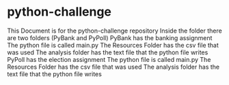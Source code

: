 # python-challenge
This Document is for the python-challenge repository
Inside the folder there are two folders (PyBank and PyPoll)
PyBank has the banking assignment
The python file is called main.py
The Resources Folder has the csv file that was used
The analysis folder has the text file that the python file writes
PyPoll has the election assignment
The python file is called main.py
The Resources Folder has the csv file that was used
The analysis folder has the text file that the python file writes
